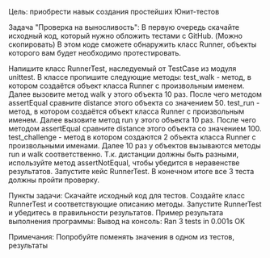 Цель: приобрести навык создания простейших Юнит-тестов

Задача "Проверка на выносливость":
В первую очередь скачайте исходный код, который нужно обложить тестами с GitHub. (Можно скопировать)
В этом коде сможете обнаружить класс Runner, объекты которого вам будет необходимо протестировать.

Напишите класс RunnerTest, наследуемый от TestCase из модуля unittest. В классе пропишите следующие методы:
test_walk - метод, в котором создаётся объект класса Runner с произвольным именем. Далее вызовите метод walk у этого объекта 10 раз. После чего методом assertEqual сравните distance этого объекта со значением 50.
test_run - метод, в котором создаётся объект класса Runner с произвольным именем. Далее вызовите метод run у этого объекта 10 раз. После чего методом assertEqual сравните distance этого объекта со значением 100.
test_challenge - метод в котором создаются 2 объекта класса Runner с произвольными именами. Далее 10 раз у объектов вызываются методы run и walk соответственно. Т.к. дистанции должны быть разными, используйте метод assertNotEqual, чтобы убедится в неравенстве результатов.
Запустите кейс RunnerTest. В конечном итоге все 3 теста должны пройти проверку.

Пункты задачи:
Скачайте исходный код для тестов.
Создайте класс RunnerTest и соответствующие описанию методы.
Запустите RunnerTest и убедитесь в правильности результатов.
Пример результата выполнения программы:
Вывод на консоль:
Ran 3 tests in 0.001s OK

Примечания:
Попробуйте поменять значения в одном из тестов, результаты
